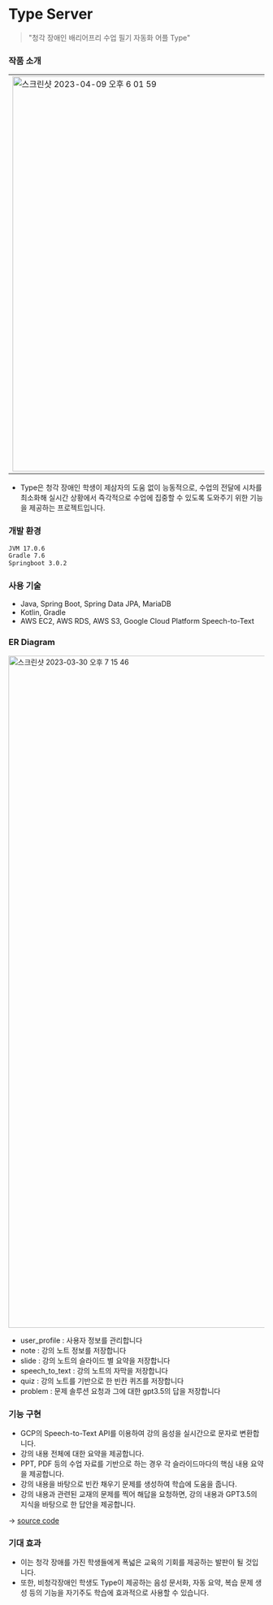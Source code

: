 # Type Server

> "청각 장애인 배리어프리 수업 필기 자동화 어플 Type"

### 작품 소개

<table>
  <tr>
    <td><img width="778" alt="스크린샷 2023-04-09 오후 6 01 59" src="https://user-images.githubusercontent.com/69137469/230764912-baf10e0b-196a-4593-ab77-fc9f94031c29.png"></td>
    <td><img width="777" alt="스크린샷 2023-04-09 오후 6 03 05" src="https://user-images.githubusercontent.com/69137469/230764923-d42f8563-ee03-4aff-a825-f52797ffba25.png"></td>
    <td><img width="779" alt="스크린샷 2023-04-09 오후 6 02 50" src="https://user-images.githubusercontent.com/69137469/230764925-af2c2d32-0db5-4bcf-9a0e-9abff1ba7401.png"></td>
    <td><img width="777" alt="스크린샷 2023-04-09 오후 6 02 35" src="https://user-images.githubusercontent.com/69137469/230764927-6531248f-d040-4f07-a34a-c04139abdfb9.png"></td>
    <td><img width="778" alt="스크린샷 2023-04-09 오후 6 02 19" src="https://user-images.githubusercontent.com/69137469/230764930-4f4f2815-e91d-49ab-b9c7-ad81bfd5edab.png"></td>
  </tr>
 </table>
 
+ Type은 청각 장애인 학생이 제삼자의 도움 없이 능동적으로, 수업의 전달에 시차를 최소화해 실시간 상황에서 즉각적으로 수업에 집중할 수 있도록 도와주기 위한 기능을 제공하는 프로젝트입니다.

### 개발 환경
```bash
JVM 17.0.6
Gradle 7.6
Springboot 3.0.2
```

### 사용 기술
+ Java, Spring Boot, Spring Data JPA, MariaDB
+ Kotlin, Gradle
+ AWS EC2, AWS RDS, AWS S3, Google Cloud Platform Speech-to-Text

### ER Diagram
<img width="1324" alt="스크린샷 2023-03-30 오후 7 15 46" src="https://user-images.githubusercontent.com/69137469/230763616-57694eb5-1d6b-4004-ae50-38015a1c5a72.png">

+ user_profile : 사용자 정보를 관리합니다
+ note : 강의 노트 정보를 저장합니다
+ slide : 강의 노트의 슬라이드 별 요약을 저장합니다
+ speech_to_text : 강의 노트의 자막을 저장합니다
+ quiz : 강의 노트를 기반으로 한 빈칸 퀴즈를 저장합니다
+ problem : 문제 솔루션 요청과 그에 대한 gpt3.5의 답을 저장합니다

### 기능 구현
+ GCP의 Speech-to-Text API를 이용하여 강의 음성을 실시간으로 문자로 변환합니다.
+ 강의 내용 전체에 대한 요약을 제공합니다.
+ PPT, PDF 등의 수업 자료를 기반으로 하는 경우 각 슬라이드마다의 핵심 내용 요약을 제공합니다.
+ 강의 내용을 바탕으로 빈칸 채우기 문제를 생성하여 학습에 도움을 줍니다.
+ 강의 내용과 관련된 교재의 문제를 찍어 해답을 요청하면, 강의 내용과 GPT3.5의 지식을 바탕으로 한 답안을 제공합니다.

-> [source code](https://github.com/type-project/type-server/tree/develop)

### 기대 효과
+ 이는 청각 장애를 가진 학생들에게 폭넓은 교육의 기회를 제공하는 발판이 될 것입니다.
+ 또한, 비청각장애인 학생도 Type이 제공하는 음성 문서화, 자동 요약, 복습 문제 생성 등의 기능을 자기주도 학습에 효과적으로 사용할 수 있습니다.
